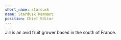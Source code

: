 ```yaml
---
short_name: stardusk
name: Stardusk Remnant
position: Chief Editor
---
```

Jill is an avid fruit grower based in the south of France.